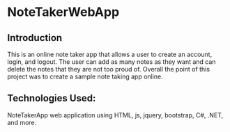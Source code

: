 # NoteTakerWebApp
## Introduction
This is an online note taker app that allows a user to create an account, login, and logout. The user can add as many notes as they want and can delete the notes that they are not too proud of. Overall the point of this project was to create a sample note taking app online.

## Technologies Used:
NoteTakerApp web application using HTML, js, jquery, bootstrap, C#, .NET, and more.

